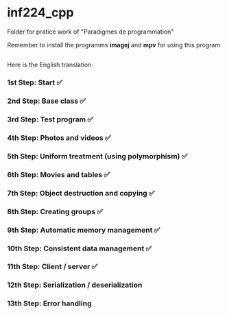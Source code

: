 # inf224_cpp

Folder for pratice work of "Paradigmes de programmation"

Remember to install the programms **imagej** and **mpv** for using this program

## 
Here is the English translation:

### 1st Step: Start ✅

### 2nd Step: Base class ✅

### 3rd Step: Test program ✅

### 4th Step: Photos and videos ✅

### 5th Step: Uniform treatment (using polymorphism) ✅

### 6th Step: Movies and tables ✅

### 7th Step: Object destruction and copying ✅

### 8th Step: Creating groups ✅

### 9th Step: Automatic memory management ✅

### 10th Step: Consistent data management ✅

### 11th Step: Client / server ✅

### 12th Step: Serialization / deserialization

### 13th Step: Error handling